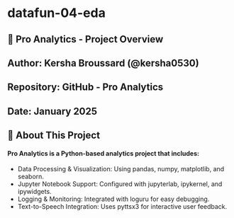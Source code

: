 # datafun-04-eda

## 📌 Pro Analytics - Project Overview
## Author: Kersha Broussard (@kersha0530)
## Repository: GitHub - Pro Analytics
## Date: January 2025

## 📖 About This Project
#### Pro Analytics is a Python-based analytics project that includes:

* Data Processing & Visualization: Using pandas, numpy, matplotlib, and seaborn.
* Jupyter Notebook Support: Configured with jupyterlab, ipykernel, and ipywidgets.
* Logging & Monitoring: Integrated with loguru for easy debugging.
* Text-to-Speech Integration: Uses pyttsx3 for interactive user feedback.

